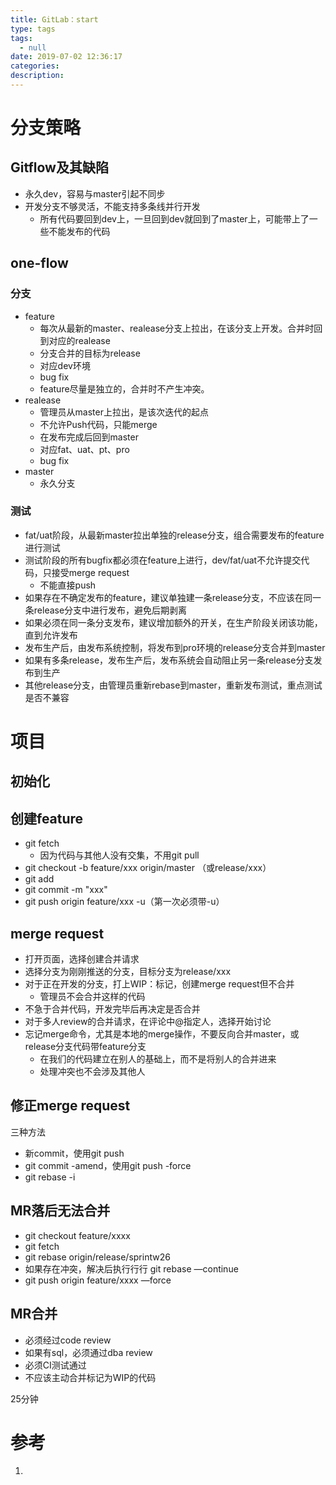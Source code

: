 ```yaml
---
title: GitLab：start
type: tags
tags:
  - null
date: 2019-07-02 12:36:17
categories:
description:
---
```


# 分支策略

## Gitflow及其缺陷

- 永久dev，容易与master引起不同步
- 开发分支不够灵活，不能支持多条线并行开发
  - 所有代码要回到dev上，一旦回到dev就回到了master上，可能带上了一些不能发布的代码

## one-flow

### 分支

- feature
  - 每次从最新的master、realease分支上拉出，在该分支上开发。合并时回到对应的realease
  - 分支合并的目标为release
  - 对应dev环境
  - bug fix
  - feature尽量是独立的，合并时不产生冲突。
- realease
  - 管理员从master上拉出，是该次迭代的起点
  - 不允许Push代码，只能merge
  - 在发布完成后回到master
  - 对应fat、uat、pt、pro
  - bug fix
- master
  - 永久分支

### 测试

- fat/uat阶段，从最新master拉出单独的release分支，组合需要发布的feature进行测试
- 测试阶段的所有bugfix都必须在feature上进行，dev/fat/uat不允许提交代码，只接受merge request
  - 不能直接push
- 如果存在不确定发布的feature，建议单独建一条release分支，不应该在同一条release分支中进行发布，避免后期剥离
- 如果必须在同一条分支发布，建议增加额外的开关，在生产阶段关闭该功能，直到允许发布
- 发布生产后，由发布系统控制，将发布到pro环境的release分支合并到master
- 如果有多条release，发布生产后，发布系统会自动阻止另一条release分支发布到生产
- 其他release分支，由管理员重新rebase到master，重新发布测试，重点测试是否不兼容



# 项目

## 初始化

## 创建feature

- git fetch
  - 因为代码与其他人没有交集，不用git pull
- git checkout -b feature/xxx origin/master （或release/xxx）
- git add
- git commit -m "xxx"
- git push origin feature/xxx -u（第一次必须带-u）

## merge request

- 打开页面，选择创建合并请求
- 选择分支为刚刚推送的分支，目标分支为release/xxx
- 对于正在开发的分支，打上WIP：标记，创建merge request但不合并
  - 管理员不会合并这样的代码
- 不急于合并代码，开发完毕后再决定是否合并
- 对于多人review的合并请求，在评论中@指定人，选择开始讨论
- 忘记merge命令，尤其是本地的merge操作，不要反向合并master，或release分支代码带feature分支
  - 在我们的代码建立在别人的基础上，而不是将别人的合并进来
  - 处理冲突也不会涉及其他人

## 修正merge request

三种方法

- 新commit，使用git push
- git commit -amend，使用git push -force
- git rebase -i

## MR落后无法合并

- git checkout feature/xxxx
- git fetch
- git rebase origin/release/sprintw26
- 如果存在冲突，解决后执⾏行行 git rebase —continue
- git push origin feature/xxxx —force

## MR合并

- 必须经过code review
- 如果有sql，必须通过dba review
- 必须CI测试通过
- 不应该主动合并标记为WIP的代码

25分钟

# 参考 #

1. 
